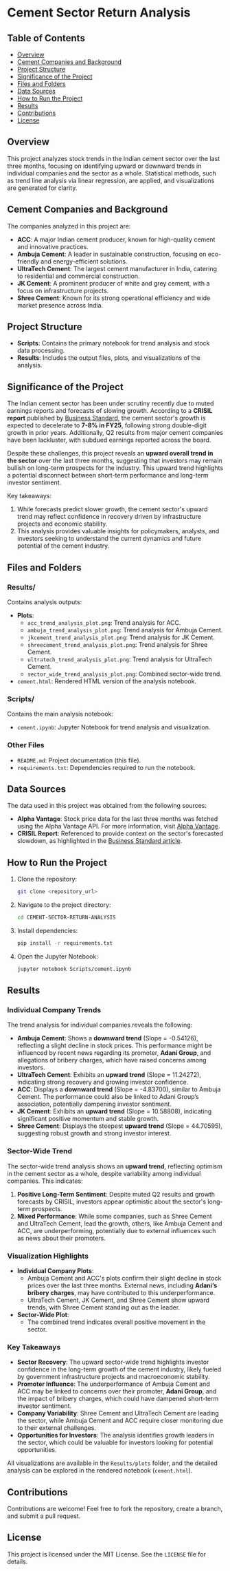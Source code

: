 # Cement Sector Return Analysis

## Table of Contents
- [Overview](#overview)
- [Cement Companies and Background](#cement-companies-and-background)
- [Project Structure](#project-structure)
- [Significance of the Project](#significance-of-the-project)
- [Files and Folders](#files-and-folders)
- [Data Sources](#data-sources)
- [How to Run the Project](#how-to-run-the-project)
- [Results](#results)
- [Contributions](#contributions)
- [License](#license)

## Overview
This project analyzes stock trends in the Indian cement sector over the last three months, focusing on identifying upward or downward trends in individual companies and the sector as a whole. Statistical methods, such as trend line analysis via linear regression, are applied, and visualizations are generated for clarity.

## Cement Companies and Background
The companies analyzed in this project are:

- **ACC**: A major Indian cement producer, known for high-quality cement and innovative practices.
- **Ambuja Cement**: A leader in sustainable construction, focusing on eco-friendly and energy-efficient solutions.
- **UltraTech Cement**: The largest cement manufacturer in India, catering to residential and commercial construction.
- **JK Cement**: A prominent producer of white and grey cement, with a focus on infrastructure projects.
- **Shree Cement**: Known for its strong operational efficiency and wide market presence across India.

## Project Structure
- **Scripts**: Contains the primary notebook for trend analysis and stock data processing.
- **Results**: Includes the output files, plots, and visualizations of the analysis.

## Significance of the Project
The Indian cement sector has been under scrutiny recently due to muted earnings reports and forecasts of slowing growth. According to a **CRISIL report** published by [Business Standard](https://www.business-standard.com/industry/news/cement-industries-growth-to-slow-down-to-7-8-to-475-mt-in-fy25-crisil-124101400804_1.html), the cement sector's growth is expected to decelerate to **7-8% in FY25**, following strong double-digit growth in prior years. Additionally, Q2 results from major cement companies have been lackluster, with subdued earnings reported across the board.

Despite these challenges, this project reveals an **upward overall trend in the sector** over the last three months, suggesting that investors may remain bullish on long-term prospects for the industry. This upward trend highlights a potential disconnect between short-term performance and long-term investor sentiment.

Key takeaways:
1. While forecasts predict slower growth, the cement sector's upward trend may reflect confidence in recovery driven by infrastructure projects and economic stability.
2. This analysis provides valuable insights for policymakers, analysts, and investors seeking to understand the current dynamics and future potential of the cement industry.

## Files and Folders
### Results/
Contains analysis outputs:
- **Plots**:
  - `acc_trend_analysis_plot.png`: Trend analysis for ACC.
  - `ambuja_trend_analysis_plot.png`: Trend analysis for Ambuja Cement.
  - `jkcement_trend_analysis_plot.png`: Trend analysis for JK Cement.
  - `shreecement_trend_analysis_plot.png`: Trend analysis for Shree Cement.
  - `ultratech_trend_analysis_plot.png`: Trend analysis for UltraTech Cement.
  - `sector_wide_trend_analysis_plot.png`: Combined sector-wide trend.
- `cement.html`: Rendered HTML version of the analysis notebook.

### Scripts/
Contains the main analysis notebook:
- `cement.ipynb`: Jupyter Notebook for trend analysis and visualization.

### Other Files
- `README.md`: Project documentation (this file).
- `requirements.txt`: Dependencies required to run the notebook.

## Data Sources
The data used in this project was obtained from the following sources:
- **Alpha Vantage**: Stock price data for the last three months was fetched using the Alpha Vantage API. For more information, visit [Alpha Vantage](https://www.alphavantage.co/).
- **CRISIL Report**: Referenced to provide context on the sector's forecasted slowdown, as highlighted in the [Business Standard article](https://www.business-standard.com/industry/news/cement-industries-growth-to-slow-down-to-7-8-to-475-mt-in-fy25-crisil-124101400804_1.html).

## How to Run the Project
1. Clone the repository:
   ```bash
   git clone <repository_url>
   ```
2. Navigate to the project directory:
   ```bash
   cd CEMENT-SECTOR-RETURN-ANALYSIS
   ```
3. Install dependencies:
   ```bash
   pip install -r requirements.txt
   ```
4. Open the Jupyter Notebook:
   ```bash
   jupyter notebook Scripts/cement.ipynb
   ```

## Results
### Individual Company Trends
The trend analysis for individual companies reveals the following:
- **Ambuja Cement**: Shows a **downward trend** (Slope = -0.54126), reflecting a slight decline in stock prices. This performance might be influenced by recent news regarding its promoter, **Adani Group**, and allegations of bribery charges, which have raised concerns among investors.
- **UltraTech Cement**: Exhibits an **upward trend** (Slope = 11.24272), indicating strong recovery and growing investor confidence.
- **ACC**: Displays a **downward trend** (Slope = -4.83700), similar to Ambuja Cement. The performance could also be linked to Adani Group’s association, potentially dampening investor sentiment.
- **JK Cement**: Exhibits an **upward trend** (Slope = 10.58808), indicating significant positive momentum and stable growth.
- **Shree Cement**: Displays the steepest **upward trend** (Slope = 44.70595), suggesting robust growth and strong investor interest.

### Sector-Wide Trend
The sector-wide trend analysis shows an **upward trend**, reflecting optimism in the cement sector as a whole, despite variability among individual companies. This indicates:
1. **Positive Long-Term Sentiment**: Despite muted Q2 results and growth forecasts by CRISIL, investors appear optimistic about the sector's long-term prospects.
2. **Mixed Performance**: While some companies, such as Shree Cement and UltraTech Cement, lead the growth, others, like Ambuja Cement and ACC, are underperforming, potentially due to external influences such as news about their promoters.

### Visualization Highlights
- **Individual Company Plots**:
  - Ambuja Cement and ACC's plots confirm their slight decline in stock prices over the last three months. External news, including **Adani’s bribery charges**, may have contributed to this underperformance.
  - UltraTech Cement, JK Cement, and Shree Cement show upward trends, with Shree Cement standing out as the leader.
- **Sector-Wide Plot**:
  - The combined trend indicates overall positive movement in the sector.

### Key Takeaways
- **Sector Recovery**: The upward sector-wide trend highlights investor confidence in the long-term growth of the cement industry, likely fueled by government infrastructure projects and macroeconomic stability.
- **Promoter Influence**: The underperformance of Ambuja Cement and ACC may be linked to concerns over their promoter, **Adani Group**, and the impact of bribery charges, which could have dampened short-term investor sentiment.
- **Company Variability**: Shree Cement and UltraTech Cement are leading the sector, while Ambuja Cement and ACC require closer monitoring due to their external challenges.
- **Opportunities for Investors**: The analysis identifies growth leaders in the sector, which could be valuable for investors looking for potential opportunities.

All visualizations are available in the `Results/plots` folder, and the detailed analysis can be explored in the rendered notebook (`cement.html`).

## Contributions
Contributions are welcome! Feel free to fork the repository, create a branch, and submit a pull request.

## License
This project is licensed under the MIT License. See the `LICENSE` file for details.


